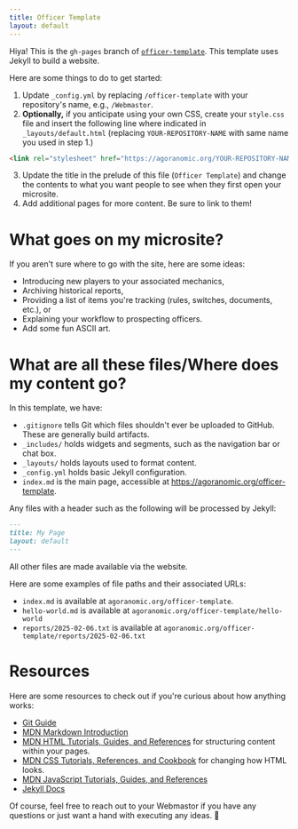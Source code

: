 ```yaml
---
title: Officer Template
layout: default
---
```


Hiya! This is the `gh-pages` branch of [`officer-template`](<https://github.com/AgoraNomic/officer-template>). This template uses Jekyll to build a website.

Here are some things to do to get started:

1. Update `_config.yml` by replacing `/officer-template` with your repository's name, e.g., `/Webmastor`.
2. **Optionally,** if you anticipate using your own CSS, create your `style.css` file and insert the following line where indicated in `_layouts/default.html` (replacing `YOUR-REPOSITORY-NAME` with same name you used in step 1.)

```html
<link rel="stylesheet" href="https://agoranomic.org/YOUR-REPOSITORY-NAME/style.css">
```

3. Update the title in the prelude of this file (`Officer Template`) and change the contents to what you want people to see when they first open your microsite.
4. Add additional pages for more content. Be sure to link to them!

# What goes on my microsite?

If you aren't sure where to go with the site, here are some ideas:

- Introducing new players to your associated mechanics,
- Archiving historical reports,
- Providing a list of items you're tracking (rules, switches, documents, etc.), or
- Explaining your workflow to prospecting officers.
- Add some fun ASCII art.

# What are all these files/Where does my content go?

In this template, we have:

- `.gitignore` tells Git which files shouldn't ever be uploaded to GitHub. These are generally build artifacts.
- `_includes/` holds widgets and segments, such as the navigation bar or chat box.
- `_layouts/` holds layouts used to format content.
- `_config.yml` holds basic Jekyll configuration.
- `index.md` is the main page, accessible at <https://agoranomic.org/officer-template>.

Any files with a header such as the following will be processed by Jekyll:

```md
---
title: My Page
layout: default
---
```

All other files are made available via the website.

Here are some examples of file paths and their associated URLs:

- `index.md` is available at `agoranomic.org/officer-template`.
- `hello-world.md` is available at `agoranomic.org/officer-template/hello-world`
- `reports/2025-02-06.txt` is available at `agoranomic.org/officer-template/reports/2025-02-06.txt`


# Resources

Here are some resources to check out if you're curious about how anything works:

- [Git Guide](<https://github.com/git-guides>)
- [MDN Markdown Introduction](<https://developer.mozilla.org/en-US/docs/MDN/Writing_guidelines/Howto/Markdown_in_MDN>)
- [MDN HTML Tutorials, Guides, and References](<https://developer.mozilla.org/en-US/docs/Web/HTML>) for structuring content within your pages.
- [MDN CSS Tutorials, References, and Cookbook](<https://developer.mozilla.org/en-US/docs/Web/CSS>) for changing how HTML looks.
- [MDN JavaScript Tutorials, Guides, and References](<https://developer.mozilla.org/en-US/docs/Web/JavaScript>)
- [Jekyll Docs](<https://jekyllrb.com/docs/>)

Of course, feel free to reach out to your Webmastor if you have any questions or just want a hand with executing any ideas. 🙂
